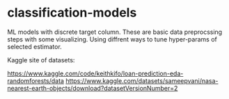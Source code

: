 # classification-models
ML models with discrete target column. These are basic data preprocssing steps with some visualizing. Using diffrent ways to tune hyper-params of selected estimator.

Kaggle site of datasets:

https://www.kaggle.com/code/keithkifo/loan-prediction-eda-randomforests/data
https://www.kaggle.com/datasets/sameepvani/nasa-nearest-earth-objects/download?datasetVersionNumber=2
